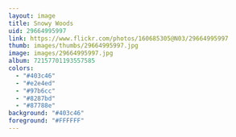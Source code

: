 ```yaml
---
layout: image
title: Snowy Woods
uid: 29664995997
link: https://www.flickr.com/photos/160685305@N03/29664995997
thumb: images/thumbs/29664995997.jpg
image: images/29664995997.jpg
album: 72157701193557585
colors: 
  - "#403c46"
  - "#e2e4ed"
  - "#97b6cc"
  - "#8287bd"
  - "#87788e"
background: "#403c46"
foreground: "#FFFFFF"
---
```


